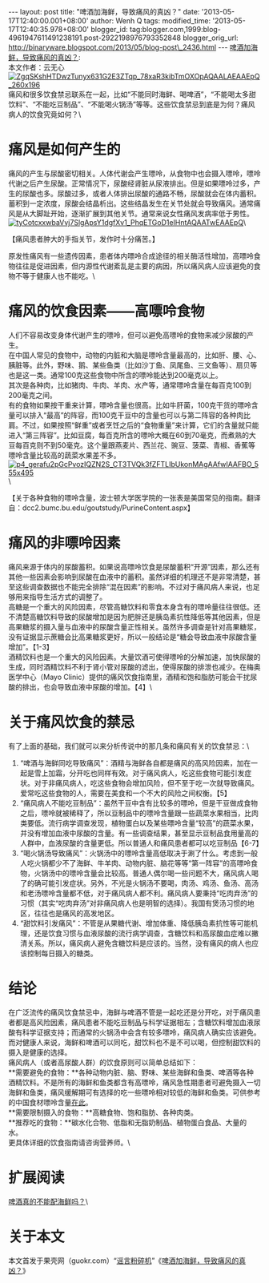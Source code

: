 --- layout: post title: "啤酒加海鲜，导致痛风的真凶？" date:
'2013-05-17T12:40:00.001+08:00' author: Wenh Q tags: modified\_time:
'2013-05-17T12:40:35.978+08:00' blogger\_id:
tag:blogger.com,1999:blog-4961947611491238191.post-2922198976793352848
blogger\_orig\_url:
http://binaryware.blogspot.com/2013/05/blog-post\_2436.html ---
[啤酒加海鲜，导致痛风的真凶？](http://songshuhui.net/archives/80438): \
本文作者：云无心\
[![](http://cdn.songshuhui.net/wp-content/uploads/2013/04/ZgqSKshHTDwzTunyx631G2E3ZTqp_78xaR3kibTmOXOpAQAALAEAAEpQ_260x196.jpg "ZgqSKshHTDwzTunyx631G2E3ZTqp_78xaR3kibTmOXOpAQAALAEAAEpQ_260x196")](http://cdn.songshuhui.net/wp-content/uploads/2013/04/ZgqSKshHTDwzTunyx631G2E3ZTqp_78xaR3kibTmOXOpAQAALAEAAEpQ_260x196.jpg)痛风和很多饮食禁忌联系在一起，比如“不能同时海鲜、喝啤酒”，“不能喝太多甜饮料”、“不能吃豆制品”、“不能喝火锅汤”等等。这些饮食禁忌到底是为何？痛风病人的饮食究竟如何？\

痛风是如何产生的
================

痛风的产生与尿酸密切相关。人体代谢会产生嘌呤，从食物中也会摄入嘌呤，嘌呤代谢之后产生尿酸。正常情况下，尿酸经肾脏从尿液排出。但是如果嘌呤过多，产生的尿酸也多。尿酸过多，或者人体排出尿酸的通路不畅，尿酸就会在体内蓄积。蓄积到一定浓度，尿酸会结晶析出。这些结晶发生在关节处就会导致痛风。通常痛风是从大脚趾开始，逐渐扩展到其他关节。通常来说女性痛风发病率低于男性。\
[![](http://cdn.songshuhui.net/wp-content/uploads/2013/04/tyCotcxxwbaVvj7SlgApsY1dgfXv1_PhqETGoD1eIHntAQAATwEAAEpQ.jpg "tyCotcxxwbaVvj7SlgApsY1dgfXv1_PhqETGoD1eIHntAQAATwEAAEpQ")](http://cdn.songshuhui.net/wp-content/uploads/2013/04/tyCotcxxwbaVvj7SlgApsY1dgfXv1_PhqETGoD1eIHntAQAATwEAAEpQ.jpg)\

【痛风患者肿大的手指关节，发作时十分痛苦。】

原发性痛风有一些遗传因素，患者体内嘌呤合成途径的相关酶活性增加，高嘌呤食物往往是促进因素，但内源性代谢紊乱是主要的病因，所以痛风病人应该避免的食物不等于健康人也不能吃。\

痛风的饮食因素——高嘌呤食物
==========================

人们不容易改变身体代谢产生的嘌呤，但可以避免高嘌呤的食物来减少尿酸的产生。\
在中国人常见的食物中，动物的内脏和大脑是嘌呤含量最高的，比如肝、腰、心、胰脏等。此外，野味、鹅、某些鱼类（比如沙丁鱼、凤尾鱼、三文鱼等）、扇贝等也是这一类。通常100克这些食物中所含的嘌呤能达到200毫克以上。\
其次是各种肉，比如猪肉、牛肉、羊肉、水产等，通常嘌呤含量在每百克100到200毫克之间。\
有的食物如果按干重来计算，嘌呤含量也很高。比如牛肝菌，100克干货的嘌呤含量可以排入“最高”的阵容，而100克干豆中的含量也可以与第二阵容的各种肉比肩。不过，如果按照“鲜重”或者烹饪之后的“食物重量”来计算，它们的含量就只能进入“第三阵容”。比如豆腐，每百克所含的嘌呤大概在60到70毫克，而煮熟的大豆每百克则不到50毫克。这个量跟燕麦片、西兰花、豌豆、菠菜、青椒、香蕉等嘌呤含量比较高的蔬菜水果差不多。\
[![](http://cdn.songshuhui.net/wp-content/uploads/2013/04/p4_gerafu2pGcPvozIQZN2S_CT3TVQk3fZFTLIbUkonMAgAAfwIAAFBO_555x495.png "p4_gerafu2pGcPvozIQZN2S_CT3TVQk3fZFTLIbUkonMAgAAfwIAAFBO_555x495")](http://cdn.songshuhui.net/wp-content/uploads/2013/04/p4_gerafu2pGcPvozIQZN2S_CT3TVQk3fZFTLIbUkonMAgAAfwIAAFBO_555x495.png)\

【关于各种食物的嘌呤含量，波士顿大学医学院的一张表是美国常见的指南。翻译自：dcc2.bumc.bu.edu/goutstudy/PurineContent.aspx】

痛风的非嘌呤因素
================

痛风来源于体内的尿酸蓄积。如果说高嘌呤饮食是尿酸蓄积“开源”因素，那么还有其他一些因素会影响到尿酸在血液中的蓄积。虽然详细的机理还不是非常清楚，甚至这些调查数据也不能完全排除“混在因素”的影响。不过对于痛风病人来说，也足够用来指导生活方式的调整了。\
高糖是一个重大的风险因素，尽管高糖饮料和零食本身含有的嘌呤量往往很低。还不清楚高糖饮料导致的尿酸增加是因为肥胖还是胰岛素抗性降低等其他因素，但是高果糖浆的摄入量与血液中的尿酸含量正性相关。虽然许多调查是针对高果糖浆，没有证据显示蔗糖会比高果糖浆更好，所以一般结论是“糖会导致血液中尿酸含量增加”。【1-3】\
酒精饮料也是一个重大的风险因素。大量饮酒可使得嘌呤的分解加速，加快尿酸的生成，同时酒精饮料不利于肾小管对尿酸的滤出，使得尿酸的排泄也减少。在梅奥医学中心（Mayo
Clinic）提供的痛风饮食指南里，酒精和饱和脂肪可能会干扰尿酸的排出，也会导致血液中尿酸的增加。【4】\

关于痛风饮食的禁忌
==================

有了上面的基础，我们就可以来分析传说中的那几条和痛风有关的饮食禁忌：\

1.  “啤酒与海鲜同吃导致痛风”：酒精与海鲜各自都是痛风的高风险因素，加在一起是雪上加霜，分开吃也同样有效。对于痛风病人，吃这些食物可能引发症状。对于非痛风病人，吃这些食物会增加风险，但不至于吃一次就导致痛风。爱常吃这些食物的人，需要在美食和一个不大的风险之间权衡。【5】
2.  “痛风病人不能吃豆制品”：虽然干豆中含有比较多的嘌呤，但是干豆做成食物之后，嘌呤就被稀释了，所以豆制品中的嘌呤含量跟一些蔬菜水果相当，比肉类要低。流行病学调查发现，植物蛋白以及某些嘌呤含量“较高”的蔬菜水果，并没有增加血液中尿酸的含量。有一些调查结果，甚至显示豆制品食用量高的人群中，血液尿酸的含量更低。所以普通人和痛风患者都可以吃豆制品【6-7】
3.  “喝火锅汤导致痛风”：火锅汤中的嘌呤含量高低取决于涮了什么。考虑到一般人吃火锅都少不了海鲜、牛羊肉、动物内脏、脑花等等“第一阵容”的高嘌呤食物，火锅汤中的嘌呤含量会比较高。普通人偶尔喝一些问题不大，痛风病人喝了的确可能引发症状。另外，不光是火锅汤不要喝，肉汤、鸡汤、鱼汤、高汤和老汤嘌呤含量都不低，对于痛风病人都不利。痛风病人要秉持“吃肉弃汤”的习惯（其实“吃肉弃汤”对非痛风病人也是明智的选择）。我国有煲汤习惯的地区，往往也是痛风的高发地区。
4.  “甜饮料引发痛风”：不管是从果糖代谢、增加体重、降低胰岛素抗性等可能机理，还是饮食习惯与血液尿酸的流行病学调查，含糖饮料和高尿酸血症难以撇清关系。所以，痛风病人避免含糖饮料是应该的。当然，没有痛风的病人也应该控制每日摄入的糖类。

结论
====

在广泛流传的痛风饮食禁忌中，海鲜与啤酒不管是一起吃还是分开吃，对于痛风患者都是高风险因素，痛风患者不能吃豆制品与科学证据相左；含糖饮料增加血液尿酸有科学证据支持；而通常的火锅汤中会含有较多嘌呤，痛风病人确实应该避免。\
而对健康人来说，海鲜和啤酒可以同吃，甜饮料也不是不可以喝，但控制甜饮料的摄入是健康的选择。\
痛风病人（或者高尿酸人群）的饮食原则可以简单总结如下：\
**需要避免的食物：**各种动物内脏、脑、野味、某些海鲜和鱼类、啤酒等各种酒精饮料。不是所有的海鲜和鱼类都含有高嘌呤，痛风急性期患者可避免摄入一切海鲜和鱼类，痛风缓解期可有选择的吃一些嘌呤相对较低的海鲜和鱼类。可供参考的中国食材嘌呤含量[在此](http://photo.weibo.com/1400776392/wbphotos/large/photo_id/3474304757033706?refer=weibofeedv5)。\
**需要限制摄入的食物：**高糖食物、饱和脂肪、各种肉类。\
**推荐吃的食物：**碳水化合物、低脂和无脂奶制品、植物蛋白食品、大量的水。\
更具体详细的饮食指南请咨询营养师。\

扩展阅读
========

[啤酒真的不能配海鲜吗？](http://songshuhui.net/archives/41096)\

关于本文
========

本文首发于果壳网（guokr.com）“[谣言粉碎机](http://www.guokr.com/site/fact/)”《[啤酒加海鲜，导致痛风的真凶？](http://www.guokr.com/article/436889/)》
